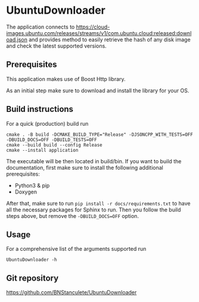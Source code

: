# UbuntuDownloader

The application connects to https://cloud-images.ubuntu.com/releases/streams/v1/com.ubuntu.cloud:released:download.json
and provides method to easily retrieve the hash of any disk image and check the latest supported versions.

## Prerequisites

This application makes use of Boost Http library.

As an initial step make sure to download and install the library for your OS.

## Build instructions

For a quick (production) build run
```
cmake . -B build -DCMAKE_BUILD_TYPE="Release" -DJSONCPP_WITH_TESTS=OFF -DBUILD_DOCS=OFF -DBUILD_TESTS=OFF
cmake --build build --config Release
cmake --install application
```

The executable will be then located in build/bin. If you want to build the documentation, first
make sure to install the following additional prerequisites:
- Python3 & pip
- Doxygen

After that, make sure to run ```pip install -r docs/requirements.txt``` to have all the necessary
packages for Sphinx to run. Then you follow the build steps above, but remove the ```-DBUILD_DOCS=OFF``` option.

## Usage

For a comprehensive list of the arguments supported run
```
UbuntuDownloader -h
```

## Git repository

https://github.com/BNStanculete/UbuntuDownloader